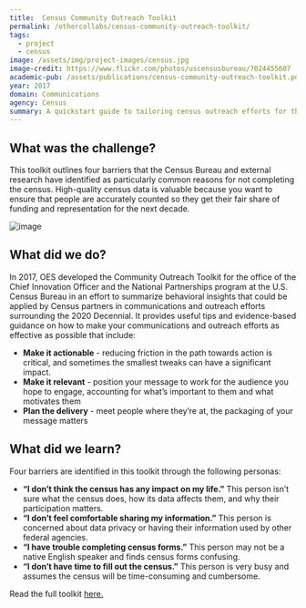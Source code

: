 ```yaml
---
title:  Census Community Outreach Toolkit
permalink: /othercollabs/census-community-outreach-toolkit/
tags:
  - project 
  - census
image: /assets/img/project-images/census.jpg
image-credit: https://www.flickr.com/photos/uscensusbureau/7024455607
academic-pub: /assets/publications/census-community-outreach-toolkit.pdf
year: 2017  
domain: Communications
agency: Census
summary: A quickstart guide to tailoring census outreach efforts for the people they serve
---
```

## What was the challenge?

This toolkit outlines four barriers that the Census Bureau and external research have identified as particularly common reasons for not completing the census. High-quality census data is valuable because you want to ensure that people are accurately counted so they get their fair share of funding and representation for the next decade.

![image]({{site.baseurl}}/assets/img/project-images/othercollabs/census-toolkit-how-to-use.png)

## What did we do?

In 2017, OES developed the Community Outreach Toolkit for the office of the Chief Innovation Officer and the National Partnerships program at the U.S. Census Bureau in an effort to summarize behavioral insights that could be applied by Census partners in communications and outreach efforts surrounding the 2020 Decennial.  It provides useful tips and evidence-based guidance on how to make your communications and outreach efforts as effective as possible that include:
- **Make it actionable** - reducing friction in the path towards action is critical, and sometimes the smallest tweaks can have a significant impact.
- **Make it relevant** - position your message to work for the audience you hope to engage, accounting for what’s important to them and what motivates them
- **Plan the delivery** - meet people where they’re at, the packaging of your message matters

## What did we learn?

Four barriers are identified in this toolkit through the following personas:
- **“I don’t think the census has any impact on my life.”** This person isn’t sure what the census does, how its data affects them, and why their participation matters.
- **“I don’t feel comfortable sharing my information.”** This person is concerned about data privacy or having their information used by other federal agencies.
- **“I have trouble completing census forms.”** This person may not be a native English speaker and finds census forms confusing.
- **“I don’t have time to fill out the census.”** This person is very busy and assumes the census will be time-consuming and cumbersome.
 
Read the full toolkit <a href="https://www.census.gov/partners/toolkit.pdf">here.</a>
